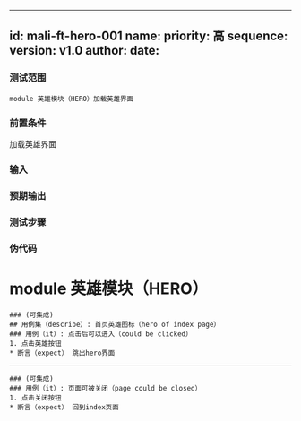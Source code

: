--------
id: mali-ft-hero-001
name: 
priority: 高
sequence: 
version: v1.0
author: 
date: 
--------
### 测试范围
    module 英雄模块（HERO）加载英雄界面

### 前置条件
  加载英雄界面
### 输入

### 预期输出

### 测试步骤




### 伪代码
# module 英雄模块（HERO）

```
### (可集成)
## 用例集（describe）: 首页英雄图标（hero of index page）
### 用例（it）: 点击后可以进入（could be clicked）
1. 点击英雄按钮
* 断言（expect） 跳出hero界面
```
***

```
### (可集成)
### 用例（it）: 页面可被关闭（page could be closed）
1. 点击关闭按钮
* 断言（expect） 回到index页面 
```